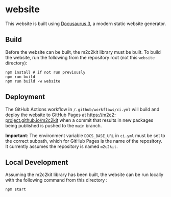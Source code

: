 # website

This website is built using [Docusaurus 3](https://docusaurus.io/), a modern static website generator.

## Build

Before the website can be built, the m2c2kit library must be built. To build the website, run the following from the repository root (not this `website` directory):

```
npm install # if not run previously
npm run build
npm run build -w website
```

## Deployment

The GitHub Actions workflow in `/.github/workflows/ci.yml` will build and deploy the website to GitHub Pages at https://m2c2-project.github.io/m2c2kit when a commit that results in new packages being published is pushed to the `main` branch.

**Important**: The environment variable `DOCS_BASE_URL` in `ci.yml` must be set to the correct subpath, which for GitHub Pages is the name of the repository. It currently assumes the repository is named `m2c2kit`.

## Local Development

Assuming the m2c2kit library has been built, the website can be run locally with the following command from this directory :

```
npm start
```
